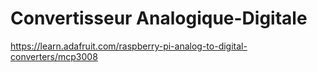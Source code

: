 # Convertisseur Analogique-Digitale

https://learn.adafruit.com/raspberry-pi-analog-to-digital-converters/mcp3008